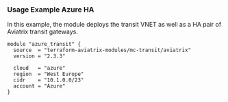 ### Usage Example Azure HA

In this example, the module deploys the transit VNET as well as a HA pair of Aviatrix transit gateways.

```hcl
module "azure_transit" {
  source  = "terraform-aviatrix-modules/mc-transit/aviatrix"
  version = "2.3.3"

  cloud   = "azure"
  region  = "West Europe"
  cidr    = "10.1.0.0/23"
  account = "Azure"
}
```